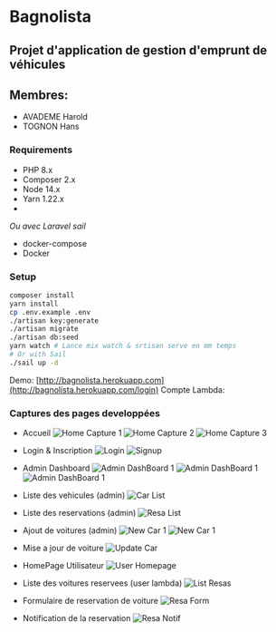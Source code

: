 # Bagnolista

## Projet d'application de gestion d'emprunt de véhicules

## Membres:

- AVADEME Harold
- TOGNON Hans

### Requirements

- PHP 8.x
- Composer 2.x
- Node 14.x
- Yarn 1.22.x
-

*Ou avec Laravel sail*

- docker-compose
- Docker

### Setup

```bash
composer install
yarn install
cp .env.example .env
./artisan key:generate
./artisan migrate
./artisan db:seed
yarn watch # Lance mix watch & srtisan serve en mm temps
# Or with Sail
./sail up -d
```

Demo: [http://bagnolista.herokuapp.com](http://bagnolista.herokuapp.com/login)
Compte Lambda:

### Captures des pages developpées

- Accueil
  ![Home Capture 1](captures/home-1.png)
  ![Home Capture 2](captures/home-2.png)
  ![Home Capture 3](captures/home-3.png)

- Login & Inscription
  ![Login](captures/login.png)
  ![Signup](captures/signup.png)

- Admin Dashboard
  ![Admin DashBoard 1](captures/dash1.png)
  ![Admin DashBoard 1](captures/dash2.png)
  ![Admin DashBoard 1](captures/dash3.png)
- Liste des vehicules (admin)
    ![Car List](captures/carlist.png)
- Liste des reservations (admin)
    ![Resa List](captures/list-resas.png)
- Ajout de voitures (admin)
    ![New Car 1](captures/newcar1.png)
    ![New Car 1](captures/newcar2.png)

- Mise a jour de voiture
    ![Update Car](captures/update-delete-car.png)

- HomePage Utilisateur
    ![User Homepage](captures/home-lambda-user.png)
- Liste des voitures reservees (user lambda)
    ![List Resas](captures/list-reserved-cars.png)
- Formulaire de reservation de voiture
    ![Resa Form](captures/resa-form.png)
- Notification de la reservation
    ![Resa Notif](captures/confirmation-resa.png)
